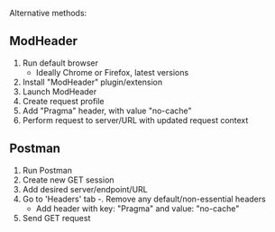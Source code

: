 Alternative methods:

## ModHeader
1. Run default browser
    - Ideally Chrome or Firefox, latest versions
2. Install "ModHeader" plugin/extension
3. Launch ModHeader
4. Create request profile
5. Add "Pragma" header, with value "no-cache"
6. Perform request to server/URL with updated request context


## Postman
1. Run Postman
2. Create new GET session
3. Add desired server/endpoint/URL
4. Go to 'Headers' tab
    -. Remove any default/non-essential headers
    - Add header with key: "Pragma" and value: "no-cache"
5. Send GET request
